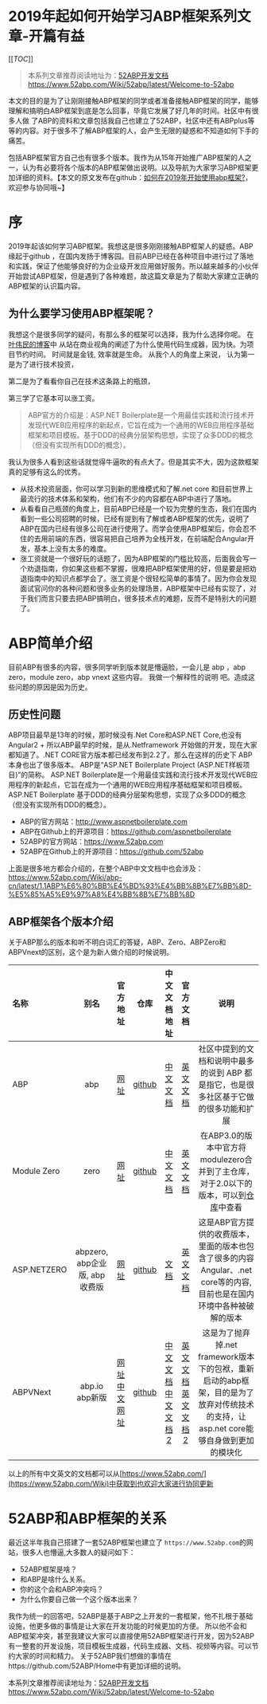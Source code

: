 
# 2019年起如何开始学习ABP框架系列文章-开篇有益
[[_TOC_]]
> 本系列文章推荐阅读地址为：[52ABP开发文档]( https://www.52abp.com/Wiki/52abp/latest/Welcome-to-52abp)  https://www.52abp.com/Wiki/52abp/latest/Welcome-to-52abp


本文的目的是为了让刚刚接触ABP框架的同学或者准备接触ABP框架的同学，能够理解和搞明白ABP框架到底是怎么回事，毕竟它发展了好几年的时间。社区中有很多人做 了ABP的资料和文章包括我自己也建立了52ABP，社区中还有ABPplus等等的内容。对于很多不了解ABP框架的人，会产生无限的疑惑和不知道如何下手的痛苦。

包括ABP框架官方自己也有很多个版本。我作为从15年开始推广ABP框架的人之一，认为有必要将各个版本的ABP框架做出说明。以及导航为大家学习ABP框架更加详细的资料。【本文的原文发布在github：[如何在2019年开始使用abp框架?](https://github.com/52ABP/Home/blob/master/Articles/HowToGetStartedwiththeabpframeworkin2019/Introduction.md)，欢迎参与协同哦~】

# 序

2019年起该如何学习ABP框架。我想这是很多刚刚接触ABP框架人的疑惑。ABP缘起于github ，在国内发扬于博客园。目前ABP已经在各种项目中进行过了落地和实践，保证了他能够良好的为企业级开发应用做好服务。所以越来越多的小伙伴开始尝试ABP框架，但是遇到了各种难题，故这篇文章是为了帮助大家建立正确的ABP框架的认识篇内容。


## 为什么要学习使用ABP框架呢？
 我想这个是很多同学的疑问，有那么多的框架可以选择，我为什么选择你呢。
在 [叶伟民的博客](https://www.cnblogs.com/adalovelacer/p/abp-quickly-delivery-3-why-use-ABP.html)中 从站在商业视角的阐述了为什么使用代码生成器，因为快。为项目节约时间。 时间就是金钱, 效率就是生命。
从我个人的角度上来说，
认为第一是为了进行技术投资，

第二是为了看看你自己在技术这条路上的瓶颈，


第三学了它基本可以涨工资。

>ABP官方的介绍是：ASP.NET  Boilerplate是一个用最佳实践和流行技术开发现代WEB应用程序的新起点，它旨在成为一个通用的WEB应用程序基础框架和项目模板。基于DDD的经典分层架构思想，实现了众多DDD的概念（但没有实现所有DDD的概念）。

我认为很多人看到这些话就觉得牛逼吹的有点大了。但是其实不大，因为这款框架真的足够有这么的优秀。

- 从技术投资层面，你可以学习到新的思维模式和了解.net core 和目前世界上最流行的技术体系和架构，他们有不少的内容都在ABP中进行了落地。
- 从看看自己瓶颈的角度上，目前ABP已经是一个较为完整的生态，我们在国内看到一些公司招聘的时候，已经有提到有了解或者ABP框架的优先，说明了ABP在国内已经有很多公司在进行使用了。而学会使用ABP框架后，你会忍不住的去用前端的东西，很容易把自己培养为全栈开发，在前端配合Angular开发，基本上没有太多的难度。
- 涨工资就是一个很好玩的话题了，因为ABP框架的门槛比较高，后面我会写一个劝退指南，你如果这些都不掌握，很难把ABP框架使用的好，但是要是把劝退指南中的知识点都学会了。涨工资是个很轻松简单的事情了。因为你会发现面试官问你的各种问题和很多业务的处理场景，ABP框架中已经有实现了，对于我们而言只要去把ABP搞明白，很多技术点的难题，反而不是特别大的问题了。


# ABP简单介绍
目前ABP有很多的内容，很多同学听到版本就是懵逼脸，一会儿是 abp ，abp zero，module zero，abp vnext 这些内容。
我做一个解释性的说明 吧。造成这些问题的原因是因为历史。
## 历史性问题

ABP项目最早是13年的时候，那时候没有.Net Core和ASP.NET Core,也没有Angular2 + 所以ABP最早的时候，是从.Netframework 开始做的开发，现在大家都知道了。.NET CORE官方版本都已经发布到2.2了。那么在这样的历史下 ABP本身也出了很多版本。
ABP是“ASP.NET Boilerplate Project (ASP.NET样板项目)”的简称。
ASP.NET Boilerplate是一个用最佳实践和流行技术开发现代WEB应用程序的新起点，它旨在成为一个通用的WEB应用程序基础框架和项目模板。
ASP.NET Boilerplate 基于DDD的经典分层架构思想，实现了众多DDD的概念（但没有实现所有DDD的概念）。
* ABP的官方网站：http://www.aspnetboilerplate.com
* ABP在Github上的开源项目：https://github.com/aspnetboilerplate
* 52ABP的官方网站：https://www.52abp.com
* 52ABP在Github上的开源项目：https://github.com/52abp

上面是很多地方都会介绍的，在整个ABP中文文档中也会涉及：https://www.52abp.com/Wiki/abp-cn/latest/1.1ABP%E6%80%BB%E4%BD%93%E4%BB%8B%E7%BB%8D-%E5%85%A5%E9%97%A8%E4%BB%8B%E7%BB%8D

## ABP框架各个版本介绍

关于ABP那么的版本和听不明白词汇的答疑，ABP、Zero、ABPZero和ABPVnext的区别，这个是为新人做介绍的时候说明。

| 名称 | 别名 | 官方地址 | 仓库 | 中文文档地址 | 官方文档 |说明 | 
| :--- | :--: | :------: | :--: | :--: | :------: | :------: |
| ABP | abp | [网址](https://aspnetboilerplate.com/Pages/Documents) | [github](https://github.com/aspnetboilerplate/aspnetboilerplate) | [中文文档](https://www.52abp.com/Wiki/abp-cn/latest/1.1ABP%E6%80%BB%E4%BD%93%E4%BB%8B%E7%BB%8D-%E5%85%A5%E9%97%A8%E4%BB%8B%E7%BB%8D) | [英文文档](https://aspnetboilerplate.com/Pages/Documents) |社区中提到的文档和说明中最多的说到 ABP 都是指它，也是很多社区基于它做的很多功能和扩展 | 
| Module Zero|zero | [网址](https://aspnetboilerplate.com/Pages/Documents) | [github](https://github.com/aspnetboilerplate/aspnetboilerplate) | [中文文档](https://www.52abp.com/Wiki/abp-cn/latest/1.1ABP%E6%80%BB%E4%BD%93%E4%BB%8B%E7%BB%8D-%E5%85%A5%E9%97%A8%E4%BB%8B%E7%BB%8D) | [英文文档](https://aspnetboilerplate.com/Pages/Documents) |在ABP3.0的版本中官方将modulezero合并到了主仓库，对于2.0以下的版本，可以到[仓库](https://github.com/aspnetboilerplate/module-core-forsaken)中查看| 
| ASP.NETZERO |abpzero, abp企业版, abp收费版| [网址](https://aspnetzero.com/) | [github](https://github.com/aspnetzero/) |  [文档](https://www.52abp.com/Wiki/abpzero/latest/Index) | [英文文档](https://docs.aspnetzero.com/documents/zero/latest/Index) |这是ABP官方提供的收费版本，里面的版本也包含了很多的内容 Angular、.net core等的内容,目前也是在国内环境中各种被破解的版本 |
| ABPVNext |abp.io abp新版| [网址](https://abp.io/) [中文网址](https://cn.abp.io) | [github](https://github.com/aspnetzero/) |  [中文文档](https://www.52abp.com/Wiki/abpvnext-cn/latest/Index) [中文文档2](https://cn.abp.io/documents/abp/latest/Index) | [英文文档](https://www.52abp.com/Wiki/abpvnext-/latest/Index)[英文文档2](https://abp.io/documents/abp/latest/Index) |这是为了抛弃掉.net framework版本下的包袱，重新启动的abp框架，目的是为了放弃对传统技术的支持，让asp.net core能够自身做到更加的模块化 |

 以上的所有中文英文的文档都可以从[https://www.52abp.com/](https://www.52abp.com/Wiki)中获取到也欢迎大家进行协同更新



# 52ABP和ABP框架的关系

最近这半年我自己搭建了一套52ABP框架也建立了 `https://www.52abp.com`的网站，很多人也懵逼,大多数人的疑问如下：
- 52ABP框架是啥？
- 和ABP是啥什么关系。
- 你的这个会和ABP冲突吗？
- 为什么你要自己做一个这个版本出来？

我作为统一的回答吧，52ABP是基于ABP之上开发的一套框架，他不扎根于基础设施，他更多做的事情是让大家在开发功能的时候更加的方便。
所以他不会和ABP框架冲突，甚至我建议大家可以直接使用52ABP框架进行开发，因为52ABP有一整套的开发设施，项目模板生成器，代码生成器、文档、视频等内容。可以节约大家的时间和精力。 关于52ABP我们想做的事情在https://github.com/52ABP/Home中有更加详细的说明。 

本系列文章推荐阅读地址为：[52ABP开发文档]( https://www.52abp.com/Wiki/52abp/latest/Welcome-to-52abp)  https://www.52abp.com/Wiki/52abp/latest/Welcome-to-52abp


 

